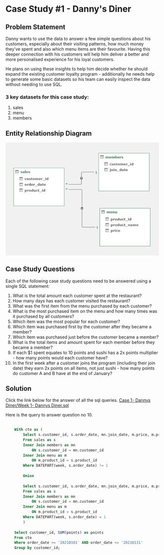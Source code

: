 # Case Study #1 - Danny's Diner
## Problem Statement
Danny wants to use the data to answer a few simple questions about his customers, especially about their visiting patterns, how much money they’ve spent and also which menu items are their favourite. Having this deeper connection with his customers will help him deliver a better and more personalised experience for his loyal customers.

He plans on using these insights to help him decide whether he should expand the existing customer loyalty program - additionally he needs help to generate some basic datasets so his team can easily inspect the data without needing to use SQL.

### 3 key datasets for this case study:
1. sales
2. menu
3. members
## Entity Relationship Diagram

![](https://github.com/rumana-amin/8-Week-SQL-Challenge/blob/main/Case%201-%20Dannys%20Diner/ER%20Diagram.png)

## Case Study Questions
Each of the following case study questions need to be answered using a single SQL statement:
1. What is the total amount each customer spent at the restaurant?
2. How many days has each customer visited the restaurant?
3. What was the first item from the menu purchased by each customer?
4. What is the most purchased item on the menu and how many times was it purchased by all customers?
5. Which item was the most popular for each customer?
6. Which item was purchased first by the customer after they became a member?
7. Which item was purchased just before the customer became a member?
8. What is the total items and amount spent for each member before they became a member?
9. If each $1 spent equates to 10 points and sushi has a 2x points multiplier - how many points would each customer have?
10. In the first week after a customer joins the program (including their join date) they earn 2x points on all items, not just sushi - how many points do customer A and B have at the end of January?

## Solution
Click the link below for the answer of all the sql queries.
[Case 1- Dannys Diner/Week 1- Dannys Diner.sql](https://github.com/rumana-amin/8-Week-SQL-Challenge/blob/main/Case%201-%20Dannys%20Diner/Week%201-%20Dannys%20Diner.sql)

Here is the query to answer question no 10.
```sql

    With cte as (
		Select s.customer_id, s.order_date, mn.join_date, m.price, m.price * 2 as points
		From sales as s
		Inner Join members as mn
		    ON s.customer_id = mn.customer_id
		Inner Join menu as m 
		    ON m.product_id = s.product_id
		Where DATEPART(week, s.order_date) != 1 

		Union

		Select s.customer_id, s.order_date, mn.join_date, m.price, m.price as points
		From sales as s
		Inner Join members as mn
		    ON s.customer_id = mn.customer_id
		Inner Join menu as m 
		    ON m.product_id = s.product_id
		Where DATEPART(week, s.order_date) = 1
		)

    Select customer_id, SUM(points) as points
    From cte
    Where order_date >= '20210101' AND order_date <= '20210131'
    Group by customer_id;
```
